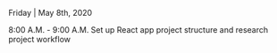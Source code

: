 Friday | May 8th, 2020

8:00 A.M. - 9:00 A.M.
Set up React app project structure and research project workflow